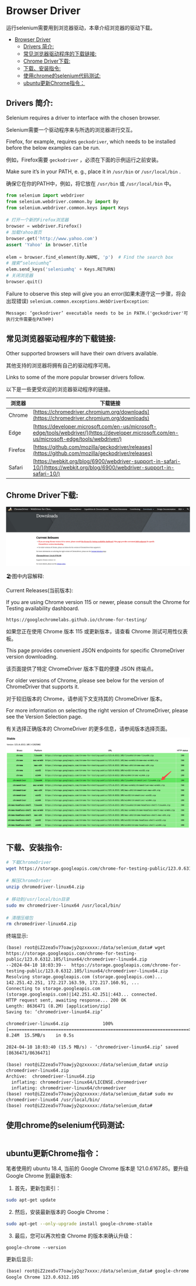 # Browser Driver

运行selenium需要用到浏览器驱动，本章介绍浏览器的驱动下载。<br>
- [Browser Driver](#browser-driver)
  - [Drivers 简介:](#drivers-简介)
  - [常见浏览器驱动程序的下载链接:](#常见浏览器驱动程序的下载链接)
  - [Chrome Driver下载:](#chrome-driver下载)
  - [下载、安装指令:](#下载安装指令)
  - [使用chrome的selenium代码测试:](#使用chrome的selenium代码测试)
  - [ubuntu更新Chrome指令：](#ubuntu更新chrome指令)

## Drivers 简介:

Selenium requires a driver to interface with the chosen browser.<br>

Selenium需要一个驱动程序来与所选的浏览器进行交互。<br>

Firefox, for example, requires `geckodriver`, which needs to be installed before the below examples can be run.<br>

例如，Firefox需要 `geckodriver` ，必须在下面的示例运行之前安装。<br>

Make sure it’s in your PATH, e. g., place it in `/usr/bin` or `/usr/local/bin` .<br>

确保它在你的PATH中，例如，将它放在 `/usr/bin` 或 `/usr/local/bin` 中。<br>

```python
from selenium import webdriver
from selenium.webdriver.common.by import By
from selenium.webdriver.common.keys import Keys

# 打开一个新的Firefox浏览器
browser = webdriver.Firefox()
# 加载Yahoo首页
browser.get('http://www.yahoo.com')
assert 'Yahoo' in browser.title

elem = browser.find_element(By.NAME, 'p')  # Find the search box
# 搜索“seleniumhq”
elem.send_keys('seleniumhq' + Keys.RETURN)
# 关闭浏览器
browser.quit()
```

Failure to observe this step will give you an error(如果未遵守这一步骤，将会出现错误) `selenium.common.exceptions.WebDriverException`:<br>

```log
Message: ‘geckodriver’ executable needs to be in PATH.('geckodriver'可执行文件需要在PATH中)
```

## 常见浏览器驱动程序的下载链接:

Other supported browsers will have their own drivers available.<br>

其他支持的浏览器将拥有自己的驱动程序可用。<br>

Links to some of the more popular browser drivers follow.<br>

以下是一些更受欢迎的浏览器驱动程序的链接。<br>

| 浏览器  | 下载链接                                           |
|---------|----------------------------------------------------|
| Chrome  | [https://chromedriver.chromium.org/downloads](https://chromedriver.chromium.org/downloads) |
| Edge    | [https://developer.microsoft.com/en-us/microsoft-edge/tools/webdriver/](https://developer.microsoft.com/en-us/microsoft-edge/tools/webdriver/) |
| Firefox | [https://github.com/mozilla/geckodriver/releases](https://github.com/mozilla/geckodriver/releases) |
| Safari  | [https://webkit.org/blog/6900/webdriver-support-in-safari-10/](https://webkit.org/blog/6900/webdriver-support-in-safari-10/) |


## Chrome Driver下载:

![](docs/chrome_driver_download.jpg)

🏖️图中内容解释:<br>

Current Releases(当前版本):<br>

If you are using Chrome version 115 or newer, please consult the Chrome for Testing availability dashboard.<br>

```log
https://googlechromelabs.github.io/chrome-for-testing/
```

如果您正在使用 Chrome 版本 115 或更新版本，请查看 Chrome 测试可用性仪表板。<br>

This page provides convenient JSON endpoints for specific ChromeDriver version downloading.<br>

该页面提供了特定 ChromeDriver 版本下载的便捷 JSON 终端点。<br>

For older versions of Chrome, please see below for the version of ChromeDriver that supports it.<br>

对于较旧版本的 Chrome，请参阅下文支持其的 ChromeDriver 版本。<br>

For more information on selecting the right version of ChromeDriver, please see the Version Selection page.<br>

有关选择正确版本的 ChromeDriver 的更多信息，请参阅版本选择页面。<br>

![](docs/chrome_driver版本.jpg)


## 下载、安装指令:

```bash
# 下载ChromeDriver
wget https://storage.googleapis.com/chrome-for-testing-public/123.0.6312.105/linux64/chromedriver-linux64.zip

# 解压ChromeDriver
unzip chromedriver-linux64.zip

# 移动到/usr/local/bin目录
sudo mv chromedriver-linux64 /usr/local/bin/

# 清理压缩包
rm chromedriver-linux64.zip
```

终端显示:<br>

```log
(base) root@iZ2zea5v77oawjy2qzxxxxx:/data/selenium_data# wget https://storage.googleapis.com/chrome-for-testing-public/123.0.6312.105/linux64/chromedriver-linux64.zip
--2024-04-10 18:03:39--  https://storage.googleapis.com/chrome-for-testing-public/123.0.6312.105/linux64/chromedriver-linux64.zip
Resolving storage.googleapis.com (storage.googleapis.com)... 142.251.42.251, 172.217.163.59, 172.217.160.91, ...
Connecting to storage.googleapis.com (storage.googleapis.com)|142.251.42.251|:443... connected.
HTTP request sent, awaiting response... 200 OK
Length: 8636471 (8.2M) [application/zip]
Saving to: ‘chromedriver-linux64.zip’

chromedriver-linux64.zip             100%[=====================================================================>]   8.24M  15.5MB/s    in 0.5s    

2024-04-10 18:03:40 (15.5 MB/s) - ‘chromedriver-linux64.zip’ saved [8636471/8636471]

(base) root@iZ2zea5v77oawjy2qzxxxxx:/data/selenium_data# unzip chromedriver-linux64.zip
Archive:  chromedriver-linux64.zip
  inflating: chromedriver-linux64/LICENSE.chromedriver  
  inflating: chromedriver-linux64/chromedriver  
(base) root@iZ2zea5v77oawjy2qzxxxxx:/data/selenium_data# sudo mv chromedriver-linux64 /usr/local/bin/
(base) root@iZ2zea5v77oawjy2qzxxxxx:/data/selenium_data# 
```


## 使用chrome的selenium代码测试:

```python

```


## ubuntu更新Chrome指令：

笔者使用的 ubuntu 18.4, 当前的 Google Chrome 版本是 121.0.6167.85。要升级 Google Chrome 到最新版本:<br>

1. 首先，更新包索引：

```bash
sudo apt-get update
```

2. 然后，安装最新版本的 Google Chrome：

```bash
sudo apt-get --only-upgrade install google-chrome-stable
```

3. 最后，您可以再次检查 Chrome 的版本来确认升级：

```
google-chrome --version
```

更新后显示:<br>

```txt
(base) root@iZ2zea5v77oawjy2qz7xxxx:/data/selenium_data# google-chrome --version
Google Chrome 123.0.6312.105
```

